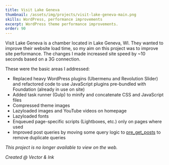 ```yaml
---
title: Visit Lake Geneva
thumbnail: /assets/img/projects/visit-lake-geneva-main.png
skills: WordPress, performance improvements
excerpt: WordPress theme performance improvements.
order: 90
---
```


Visit Lake Geneva is a chamber located in Lake Geneva, WI. They wanted to improve their website load time, so my aim on this project was to improve site performance. The changes I made increased site speed by ~10 seconds based on a 3G connection.

These were the basic areas I addressed:

* Replaced heavy WordPress plugins (Ubermenu and Revolution Slider) and refactored code to use JavaScript plugins pre-bundled with Foundation (already in use on site)
* Added task runner (Gulp) to minify and concatenate CSS and JavaScript files
* Compressed theme images
* Lazyloaded images and YouTube videos on homepage
* Lazyloaded fonts
* Enqueued page-specific scripts (Lightboxes, etc.) only on pages where used
* Improved post queries by moving some query logic to [pre_get_posts](https://developer.wordpress.org/reference/hooks/pre_get_posts/) to remove duplicate queries

*This project is no longer available to view on the web.*

*Created @ Vector & Ink*

